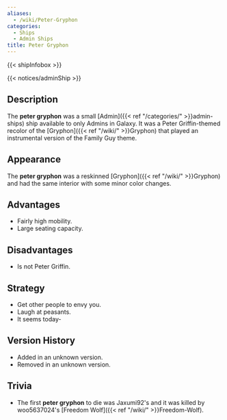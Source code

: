 ```yaml
---
aliases:
  - /wiki/Peter-Gryphon
categories:
  - Ships
  - Admin Ships
title: Peter Gryphon
---
```


{{< shipInfobox >}}

{{< notices/adminShip >}}

## Description

The **peter gryphon** was a small [Admin]({{< ref "/categories/" >}}admin-ships) ship available to only Admins in Galaxy. It was a Peter Griffin-themed recolor of the [Gryphon]({{< ref "/wiki/" >}}Gryphon) that played an instrumental version of the Family Guy theme.

## Appearance

The **peter gryphon** was a reskinned [Gryphon]({{< ref "/wiki/" >}}Gryphon) and had the same interior with some minor color changes.

## Advantages

- Fairly high mobility.
- Large seating capacity.

## Disadvantages

- Is not Peter Griffin.

## Strategy

- Get other people to envy you.
- Laugh at peasants.
- It seems today-

## Version History

- Added in an unknown version.
- Removed in an unknown version.

## Trivia

- The first **peter gryphon** to die was Jaxumi92's and it was killed by woo5637024's [Freedom Wolf]({{< ref "/wiki/" >}}Freedom-Wolf).
